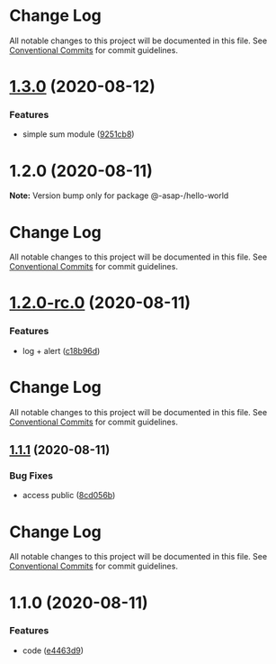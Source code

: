 # Change Log

All notable changes to this project will be documented in this file. See
[Conventional Commits](https://conventionalcommits.org) for commit guidelines.

# [1.3.0](https://github.com/AlexSav94/lerna-ci-example/compare/@-asap-/hello-world@1.2.0...@-asap-/hello-world@1.3.0) (2020-08-12)

### Features

- simple sum module
  ([9251cb8](https://github.com/AlexSav94/lerna-ci-example/commit/9251cb803ca80ddca70f5d40959d6901ca480583))

# 1.2.0 (2020-08-11)

**Note:** Version bump only for package @-asap-/hello-world

# Change Log

All notable changes to this project will be documented in this file. See
[Conventional Commits](https://conventionalcommits.org) for commit guidelines.

# [1.2.0-rc.0](https://github.com/AlexSav94/lerna-ci-example/compare/@-asap-/hello-world@1.1.1...@-asap-/hello-world@1.2.0-rc.0) (2020-08-11)

### Features

- log + alert
  ([c18b96d](https://github.com/AlexSav94/lerna-ci-example/commit/c18b96d2307f53bbafff03648c222f70d73aa91f))

# Change Log

All notable changes to this project will be documented in this file. See
[Conventional Commits](https://conventionalcommits.org) for commit guidelines.

## [1.1.1](https://github.com/AlexSav94/lerna-ci-example/compare/@-asap-/hello-world@1.1.0...@-asap-/hello-world@1.1.1) (2020-08-11)

### Bug Fixes

- access public
  ([8cd056b](https://github.com/AlexSav94/lerna-ci-example/commit/8cd056b10477438dccaf36472aae71d24e6ec8a6))

# Change Log

All notable changes to this project will be documented in this file. See
[Conventional Commits](https://conventionalcommits.org) for commit guidelines.

# 1.1.0 (2020-08-11)

### Features

- code
  ([e4463d9](https://github.com/AlexSav94/lerna-ci-example/commit/e4463d997aac42e61cd7c46a023c2a825e55649b))
